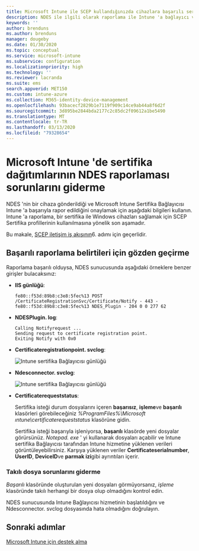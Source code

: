 ```yaml
---
title: Microsoft Intune ile SCEP kullandığınızda cihazlara başarılı sertifika dağıtımının bildirilmesinde sorun giderme | Microsoft Docs
description: NDES ile ilgili olarak raporlama ile Intune 'a bağlayıcı ve SCEP sertifika profilleri ile sağlanan başarılı bir sertifika dağıtımı hakkında sorun giderin.
keywords: ''
author: brenduns
ms.author: brenduns
manager: dougeby
ms.date: 01/30/2020
ms.topic: conceptual
ms.service: microsoft-intune
ms.subservice: configuration
ms.localizationpriority: high
ms.technology: ''
ms.reviewer: lacranda
ms.suite: ems
search.appverid: MET150
ms.custom: intune-azure
ms.collection: M365-identity-device-management
ms.openlocfilehash: 93bacecf2829b1e7119f909c14ce9ab44a8f6d2f
ms.sourcegitcommit: 3d895be2844bda2177c2c85dc2f09612a1be5490
ms.translationtype: MT
ms.contentlocale: tr-TR
ms.lasthandoff: 03/13/2020
ms.locfileid: "79328654"
---
```

# <a name="troubleshoot-ndes-reporting-of-certificate-deployments-in-microsoft-intune"></a>Microsoft Intune 'de sertifika dağıtımlarının NDES raporlaması sorunlarını giderme

NDES 'nin bir cihaza gönderildiği ve Microsoft Intune Sertifika Bağlayıcısı Intune 'a başarıyla rapor edildiğini onaylamak için aşağıdaki bilgileri kullanın. Intune 'a raporlama, bir sertifika ile Windows cihazları sağlamak için SCEP Sertifika profillerinin kullanılmasına yönelik son aşamadır.

Bu makale, [SCEP iletişim iş akışının](troubleshoot-scep-certificate-profiles.md)6. adımı için geçerlidir.

## <a name="review-for-signs-of-successful-reporting"></a>Başarılı raporlama belirtileri için gözden geçirme

Raporlama başarılı olduysa, NDES sunucusunda aşağıdaki örneklere benzer girişler bulacaksınız:

- **IIS günlüğü**:

  `fe80::f53d:89b8:c3e8:5fec%13 POST /CertificateRegistrationSvc/Certificate/Notify - 443 - fe80::f53d:89b8:c3e8:5fec%13 NDES_Plugin - 204 0 0 277 62`

- **NDESPlugin. log**:

  ```
  Calling Notifyrequest ...
  Sending request to certificate registration point.
  Exiting Notify with 0x0
  ```

- **Certificateregistrationpoint. svclog**:

  ![Intune sertifika Bağlayıcısı günlüğü](../protect/media/troubleshoot-scep-certificate-reporting/certificate-registration-point-log.png)

- **Ndesconnector. svclog**:

  ![Intune sertifika Bağlayıcısı günlüğü](../protect/media/troubleshoot-scep-certificate-reporting/ndesconnector-log.png)

- **Certificaterequeststatus**:

  Sertifika isteği durum dosyalarını içeren **başarısız**, **işleme**ve **başarılı** klasörleri görebileceğiniz *%ProgramFiles%\Microsoft ıntune\certificaterequeststatus* klasörüne gidin.

  Sertifika isteği başarıyla işleniyorsa, **başarılı** klasörde yeni dosyalar görürsünüz. *Notepad. exe* ' yi kullanarak dosyaları açabilir ve Intune sertifika Bağlayıcısı tarafından Intune hizmetine yüklenen verileri görüntüleyebilirsiniz. Karşıya yüklenen veriler **Certificateserialnumber**, **UserID**, **DeviceID**ve **parmak izi**gibi ayrıntıları içerir.

### <a name="troubleshoot-stuck-files"></a>Takılı dosya sorunlarını giderme

*Başarılı* klasöründe oluşturulan yeni dosyaları görmüyorsanız, *işleme* klasöründe takılı herhangi bir dosya olup olmadığını kontrol edin.

NDES sunucusunda Intune Bağlayıcısı hizmetinin başlatıldığını ve Ndesconnector. svclog dosyasında hata olmadığını doğrulayın.

## <a name="next-steps"></a>Sonraki adımlar

[Microsoft Intune için destek alma](../fundamentals/get-support.md)
